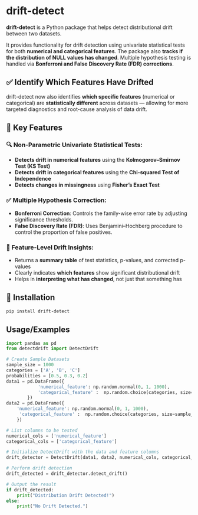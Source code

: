 # drift-detect

**drift-detect** is a Python package that helps detect distributional drift between two datasets.

It provides functionality for drift detection using univariate statistical tests for both **numerical and categorical features**. The package also **tracks if the distribution of NULL values has changed**. Multiple hypothesis testing is handled via **Bonferroni and False Discovery Rate (FDR) corrections**.

## ✅ Identify Which Features Have Drifted
drift-detect now also identifies **which specific features** (numerical or categorical) are **statistically different** across datasets — allowing for more targeted diagnostics and root-cause analysis of data drift.


## 📌 Key Features 

### 🔍 Non-Parametric Univariate Statistical Tests:

- **Detects drift in numerical features** using the **Kolmogorov–Smirnov Test (KS Test)**
- **Detects drift in categorical features** using the **Chi-squared Test of Independence**
- **Detects changes in missingness** using **Fisher’s Exact Test**

### ✅ Multiple Hypothesis Correction:

- **Bonferroni Correction**: Controls the family-wise error rate by adjusting significance thresholds.
- **False Discovery Rate (FDR)**: Uses Benjamini–Hochberg procedure to control the proportion of false positives.

### 🧠 Feature-Level Drift Insights:

- Returns a **summary table** of test statistics, p-values, and corrected p-values
- Clearly indicates **which features** show significant distributional drift  
- Helps in **interpreting what has changed**, not just that something has

## 🚀 Installation

```bash
pip install drift-detect
```

## Usage/Examples

```python
import pandas as pd
from detectdrift import DetectDrift

# Create Sample Datasets
sample_size = 1000
categories = ['A', 'B', 'C']
probabilities = [0.5, 0.3, 0.2]  
data1 = pd.DataFrame({
            'numerical_feature': np.random.normal(0, 1, 1000), 
            'categorical_feature' :  np.random.choice(categories, size=sample_size, p=probabilities)
        })
data2 = pd.DataFrame({
    'numerical_feature': np.random.normal(0, 1, 1000),  
     'categorical_feature' :  np.random.choice(categories, size=sample_size, p=probabilities)
    })

# List columns to be tested
numerical_cols = ['numerical_feature']
categorical_cols = ['categorical_feature']

# Initialize DetectDrift with the data and feature columns
drift_detector = DetectDrift(data1, data2, numerical_cols, categorical_cols)

# Perform drift detection
drift_detected = drift_detector.detect_drift()

# Output the result
if drift_detected:
    print("Distribution Drift Detected!")
else:
    print("No Drift Detected.")
```